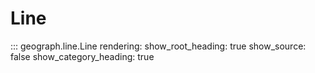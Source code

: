 # Line

::: geograph.line.Line
    rendering:
      show_root_heading: true
      show_source: false
      show_category_heading: true
